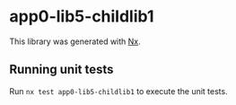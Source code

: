 # app0-lib5-childlib1

This library was generated with [Nx](https://nx.dev).

## Running unit tests

Run `nx test app0-lib5-childlib1` to execute the unit tests.
